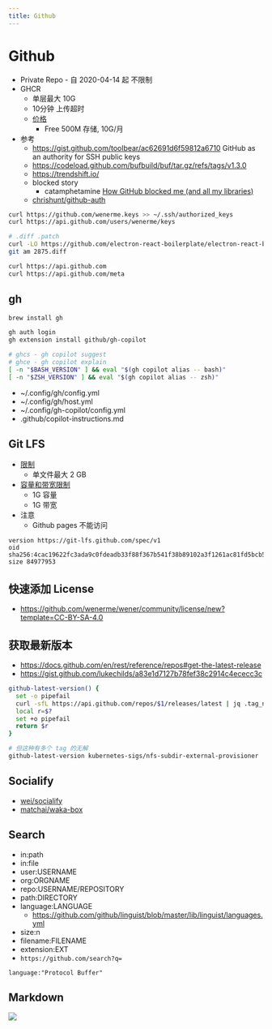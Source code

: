 ```yaml
---
title: Github
---
```


# Github

- Private Repo - 自 2020-04-14 起 不限制
- GHCR
  - 单层最大 10G
  - 10分钟 上传超时
  - [价格](https://docs.github.com/en/billing/managing-billing-for-your-products/managing-billing-for-github-packages/about-billing-for-github-packages)
    - Free 500M 存储, 10G/月
- 参考
  - https://gist.github.com/toolbear/ac62691d6f59812a6710
    GitHub as an authority for SSH public keys
  - https://codeload.github.com/bufbuild/buf/tar.gz/refs/tags/v1.3.0
  - https://trendshift.io/
  - blocked story
    - catamphetamine [How GitHub blocked me (and all my libraries)](https://medium.com/@catamphetamine/c32c61f061d3)
  - [chrishunt/github-auth](https://github.com/chrishunt/github-auth)


```bash
curl https://github.com/wenerme.keys >> ~/.ssh/authorized_keys
curl https://api.github.com/users/wenerme/keys

# .diff .patch
curl -LO https://github.com/electron-react-boilerplate/electron-react-boilerplate/pull/2875.diff
git am 2875.diff

curl https://api.github.com
curl https://api.github.com/meta
```

## gh

```bash
brew install gh

gh auth login
gh extension install github/gh-copilot

# ghcs - gh copilot suggest
# ghce - gh copilot explain
[ -n "$BASH_VERSION" ] && eval "$(gh copilot alias -- bash)"
[ -n "$ZSH_VERSION" ] && eval "$(gh copilot alias -- zsh)"
```

- ~/.config/gh/config.yml
- ~/.config/gh/host.yml
- ~/.config/gh-copilot/config.yml
- .github/copilot-instructions.md

## Git LFS

- [限制](https://docs.github.com/en/github/managing-large-files/about-git-large-file-storage)
  - 单文件最大 2 GB
- [容量和带宽限制](https://docs.github.com/en/github/managing-large-files/about-storage-and-bandwidth-usage)
  - 1G 容量
  - 1G 带宽
- 注意
  - Github pages 不能访问

```
version https://git-lfs.github.com/spec/v1
oid sha256:4cac19622fc3ada9c0fdeadb33f88f367b541f38b89102a3f1261ac81fd5bcb5
size 84977953
```

## 快速添加 License

- https://github.com/wenerme/wener/community/license/new?template=CC-BY-SA-4.0

## 获取最新版本

- https://docs.github.com/en/rest/reference/repos#get-the-latest-release
- https://gist.github.com/lukechilds/a83e1d7127b78fef38c2914c4ececc3c

```bash
github-latest-version() {
  set -o pipefail
  curl -sfL https://api.github.com/repos/$1/releases/latest | jq .tag_name -r
  local r=$?
  set +o pipefail
  return $r
}
```

```bash
# 但这种有多个 tag 的无解
github-latest-version kubernetes-sigs/nfs-subdir-external-provisioner
```

## Socialify

- [wei/socialify](https://github.com/wei/socialify)
- [matchai/waka-box](https://github.com/matchai/waka-box)

## Search

- in:path
- in:file
- user:USERNAME
- org:ORGNAME
- repo:USERNAME/REPOSITORY
- path:DIRECTORY
- language:LANGUAGE
  - https://github.com/github/linguist/blob/master/lib/linguist/languages.yml
- size:n
- filename:FILENAME
- extension:EXT
- `https://github.com/search?q=`

```
language:"Protocol Buffer"
```

## Markdown

<img src="https://render.githubusercontent.com/render/math?math=\begin{equation}\sum_{n=0}^\infty\frac{1}{2^n}\end{equation}"/>
